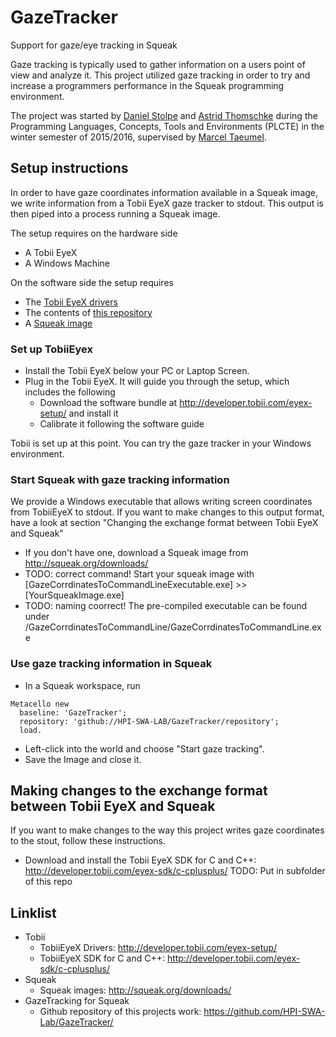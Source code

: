 # GazeTracker
Support for gaze/eye tracking in Squeak

Gaze tracking is typically used to gather information on a users point of view and analyze it. This project utilized gaze tracking in order to try and increase a programmers performance in the Squeak programming environment.

The project was started by [Daniel Stolpe](https://github.com/numberpi) and [Astrid Thomschke](github.com/athomschke) during the Programming Languages, Concepts, Tools and Environments (PLCTE) in the winter semester of 2015/2016, supervised by [Marcel Taeumel](https://github.com/marceltaeumel).

## Setup instructions
In order to have gaze coordinates information available in a Squeak image, we write information from a Tobii EyeX gaze tracker to stdout. This output is then piped into a process running a Squeak image.

The setup requires on the hardware side
* A Tobii EyeX
* A Windows Machine

On the software side the setup requires
* The [Tobii EyeX drivers](http://developer.tobii.com/eyex-setup/)
* The contents of [this repository](https://github.com/HPI-SWA-Lab/GazeTracker/)
* A [Squeak image](http://squeak.org/downloads/)

### Set up TobiiEyex
* Install the Tobii EyeX below your PC or Laptop Screen.
* Plug in the Tobii EyeX. It will guide you through the setup, which includes the following
  * Download the software bundle at http://developer.tobii.com/eyex-setup/ and install it
  * Calibrate it following the software guide

Tobii is set up at this point. You can try the gaze tracker in your Windows environment.

### Start Squeak with gaze tracking information
We provide a Windows executable that allows writing screen coordinates from TobiiEyeX to stdout. If you want to make changes to this output format, have a look at section "Changing the exchange format between Tobii EyeX and Squeak"

* If you don't have one, download a Squeak image from http://squeak.org/downloads/
* TODO: correct command! Start your squeak image with [GazeCorrdinatesToCommandLineExecutable.exe] >> [YourSqueakImage.exe]
 * TODO: naming coorrect! The pre-compiled executable can be found under /GazeCorrdinatesToCommandLine/GazeCorrdinatesToCommandLine.exe

### Use gaze tracking information in Squeak
* In a Squeak workspace, run
```smalltalk
Metacello new
  baseline: 'GazeTracker';
  repository: 'github://HPI-SWA-LAB/GazeTracker/repository';
  load.
```
* Left-click into the world and choose "Start gaze tracking".
* Save the Image and close it.

## Making changes to the exchange format between Tobii EyeX and Squeak
If you want to make changes to the way this project writes gaze coordinates to the stout, follow these instructions.
* Download and install the Tobii EyeX SDK for C and C++: http://developer.tobii.com/eyex-sdk/c-cplusplus/
TODO: Put in subfolder of this repo

## Linklist
* Tobii
  * TobiiEyeX Drivers: http://developer.tobii.com/eyex-setup/
  * TobiiEyeX SDK for C and C++: http://developer.tobii.com/eyex-sdk/c-cplusplus/
* Squeak
  * Squeak images: http://squeak.org/downloads/
* GazeTracking for Squeak
  * Github repository of this projects work: https://github.com/HPI-SWA-Lab/GazeTracker/
  
